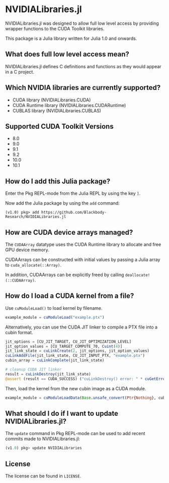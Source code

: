 # NVIDIALibraries.jl
NVIDIALibraries.jl was designed to allow full low level access by providing wrapper functions to the CUDA Toolkit libraries.

This package is a Julia library written for Julia 1.0 and onwards.

## What does full low level access mean?
NVIDIALibraries.jl defines C definitions and functions as they would appear in a C project.

## Which NVIDIA libraries are currently supported?
- CUDA library (NVIDIALibraries.CUDA)
- CUDA Runtime library (NVIDIALibraries.CUDARuntime)
- CUBLAS library (NVIDIALibraries.CUBLAS)

## Supported CUDA Toolkit Versions
- 8.0
- 9.0
- 9.1
- 9.2
- 10.0
- 10.1

## How do I add this Julia package?
Enter the Pkg REPL-mode from the Julia REPL by using the key `]`.

Now add the Julia package by using the `add` command:
```
(v1.0) pkg> add https://github.com/Blackbody-Research/NVIDIALibraries.jl
```

## How are CUDA device arrays managed?
The `CUDAArray` datatype uses the CUDA Runtime library to allocate and free GPU device memory.

CUDAArrays can be constructed with initial values by passing a Julia array to `cuda_allocate(::Array)`.

In addition, CUDAArrays can be explicitly freed by calling `deallocate!(::CUDAArray)`.

## How do I load a CUDA kernel from a file?
Use `cuModuleLoad()` to load kernel by filename.
```julia
example_module = cuModuleLoad("example.ptx")
```

Alternatively, you can use the CUDA JIT linker to compile a PTX file into a cubin format.
```julia
jit_options = [CU_JIT_TARGET, CU_JIT_OPTIMIZATION_LEVEL]
jit_option_values = [CU_TARGET_COMPUTE_70, Cuint(4)]
jit_link_state = cuLinkCreate(2, jit_options, jit_option_values)
cuLinkAddFile(jit_link_state, CU_JIT_INPUT_PTX, "example.ptx")
cubin_array = cuLinkComplete(jit_link_state)

# cleanup CUDA JIT linker
result = cuLinkDestroy(jit_link_state)
@assert (result == CUDA_SUCCESS) ("cuLinkDestroy() error: " * cuGetErrorString(result))
```

Then, load the kernel from the new cubin image as a CUDA module.
```julia
example_module = cuModuleLoadData(Base.unsafe_convert(Ptr{Nothing}, cubin_array))
```

## What should I do if I want to update NVIDIALibraries.jl?
The `update` command in Pkg REPL-mode can be used to add recent commits made to NVIDIALibraries.jl:
```julia
(v1.0) pkg> update NVIDIALibraries
```

## License
The license can be found in `LICENSE`.
